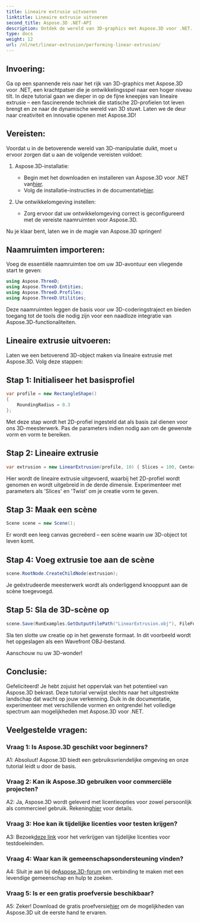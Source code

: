 ```yaml
---
title: Lineaire extrusie uitvoeren
linktitle: Lineaire extrusie uitvoeren
second_title: Aspose.3D .NET-API
description: Ontdek de wereld van 3D-graphics met Aspose.3D voor .NET. Lineaire extrusie uitvoeren in deze stapsgewijze handleiding.
type: docs
weight: 12
url: /nl/net/linear-extrusion/performing-linear-extrusion/
---
```

## Invoering:

Ga op een spannende reis naar het rijk van 3D-graphics met Aspose.3D voor .NET, een krachtpatser die je ontwikkelingsspel naar een hoger niveau tilt. In deze tutorial gaan we dieper in op de fijne kneepjes van lineaire extrusie – een fascinerende techniek die statische 2D-profielen tot leven brengt en ze naar de dynamische wereld van 3D stuwt. Laten we de deur naar creativiteit en innovatie openen met Aspose.3D!

## Vereisten:

Voordat u in de betoverende wereld van 3D-manipulatie duikt, moet u ervoor zorgen dat u aan de volgende vereisten voldoet:

1. Aspose.3D-installatie:
   -  Begin met het downloaden en installeren van Aspose.3D voor .NET van[hier](https://releases.aspose.com/3d/net/).
   -  Volg de installatie-instructies in de documentatie[hier](https://reference.aspose.com/3d/net/).

2. Uw ontwikkelomgeving instellen:
   - Zorg ervoor dat uw ontwikkelomgeving correct is geconfigureerd met de vereiste naamruimten voor Aspose.3D.

Nu je klaar bent, laten we in de magie van Aspose.3D springen!

## Naamruimten importeren:

Voeg de essentiële naamruimten toe om uw 3D-avontuur een vliegende start te geven:

```csharp
using Aspose.ThreeD;
using Aspose.ThreeD.Entities;
using Aspose.ThreeD.Profiles;
using Aspose.ThreeD.Utilities;
```

Deze naamruimten leggen de basis voor uw 3D-coderingstraject en bieden toegang tot de tools die nodig zijn voor een naadloze integratie van Aspose.3D-functionaliteiten.

## Lineaire extrusie uitvoeren:

Laten we een betoverend 3D-object maken via lineaire extrusie met Aspose.3D. Volg deze stappen:

## Stap 1: Initialiseer het basisprofiel
```csharp
var profile = new RectangleShape()
{
    RoundingRadius = 0.3
};
```

Met deze stap wordt het 2D-profiel ingesteld dat als basis zal dienen voor ons 3D-meesterwerk. Pas de parameters indien nodig aan om de gewenste vorm en vorm te bereiken.

## Stap 2: Lineaire extrusie
```csharp
var extrusion = new LinearExtrusion(profile, 10) { Slices = 100, Center = true, Twist = 360, TwistOffset = new Vector3(10, 0, 0) };
```

Hier wordt de lineaire extrusie uitgevoerd, waarbij het 2D-profiel wordt genomen en wordt uitgebreid in de derde dimensie. Experimenteer met parameters als 'Slices' en 'Twist' om je creatie vorm te geven.

## Stap 3: Maak een scène
```csharp
Scene scene = new Scene();
```

Er wordt een leeg canvas gecreëerd – een scène waarin uw 3D-object tot leven komt.

## Stap 4: Voeg extrusie toe aan de scène
```csharp
scene.RootNode.CreateChildNode(extrusion);
```

Je geëxtrudeerde meesterwerk wordt als onderliggend knooppunt aan de scène toegevoegd.

## Stap 5: Sla de 3D-scène op
```csharp
scene.Save(RunExamples.GetOutputFilePath("LinearExtrusion.obj"), FileFormat.WavefrontOBJ);
```

Sla ten slotte uw creatie op in het gewenste formaat. In dit voorbeeld wordt het opgeslagen als een Wavefront OBJ-bestand.

Aanschouw nu uw 3D-wonder!

## Conclusie:

Gefeliciteerd! Je hebt zojuist het oppervlak van het potentieel van Aspose.3D bekrast. Deze tutorial verwijst slechts naar het uitgestrekte landschap dat wacht op jouw verkenning. Duik in de documentatie, experimenteer met verschillende vormen en ontgrendel het volledige spectrum aan mogelijkheden met Aspose.3D voor .NET.

## Veelgestelde vragen:

### Vraag 1: Is Aspose.3D geschikt voor beginners?

A1: Absoluut! Aspose.3D biedt een gebruiksvriendelijke omgeving en onze tutorial leidt u door de basis.

### Vraag 2: Kan ik Aspose.3D gebruiken voor commerciële projecten?

 A2: Ja, Aspose.3D wordt geleverd met licentieopties voor zowel persoonlijk als commercieel gebruik. Rekening[hier](https://purchase.aspose.com/buy) voor details.

### Vraag 3: Hoe kan ik tijdelijke licenties voor testen krijgen?

 A3: Bezoek[deze link](https://purchase.aspose.com/temporary-license/) voor het verkrijgen van tijdelijke licenties voor testdoeleinden.

### Vraag 4: Waar kan ik gemeenschapsondersteuning vinden?

 A4: Sluit je aan bij de[Aspose.3D-forum](https://forum.aspose.com/c/3d/18) om verbinding te maken met een levendige gemeenschap en hulp te zoeken.

### Vraag 5: Is er een gratis proefversie beschikbaar?

 A5: Zeker! Download de gratis proefversie[hier](https://releases.aspose.com/) om de mogelijkheden van Aspose.3D uit de eerste hand te ervaren.